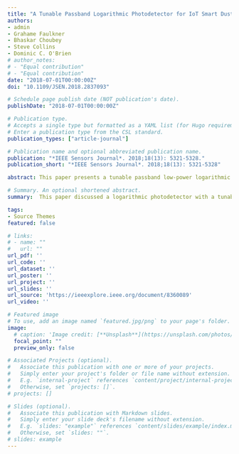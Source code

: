 ```yaml
---
title: "A Tunable Passband Logarithmic Photodetector for IoT Smart Dusts"
authors:
- admin
- Grahame Faulkner
- Bhaskar Choubey
- Steve Collins
- Dominic C. O'Brien
# author_notes:
# - "Equal contribution"
# - "Equal contribution"
date: "2018-07-01T00:00:00Z"
doi: "10.1109/JSEN.2018.2837093"

# Schedule page publish date (NOT publication's date).
publishDate: "2018-07-01T00:00:00Z"

# Publication type.
# Accepts a single type but formatted as a YAML list (for Hugo requirements).
# Enter a publication type from the CSL standard.
publication_types: ["article-journal"]

# Publication name and optional abbreviated publication name.
publication: "*IEEE Sensors Journal*. 2018;18(13): 5321-5328."
publication_short: "*IEEE Sensors Journal*. 2018;18(13): 5321-5328"

abstract: This paper presents a tunable passband low-power logarithmic photodetector for IoT smart dusts using optical wireless communications. The photodetector can selectively receive optical signals and filter out unwanted optical noise. All the transistors work in the subthreshold region. Each transistor and circuit pole is designed based on theoretical analysis. The output of the photodetector is independent of the absolute illumination intensity and proportional to the modulation depth of the intensity. The photodetector requires a giga-ohm resistor, which is realized by a Gm circuit with an extreme low bias current. The Gm bias voltage can be used to tune the lower cut-off frequency of the passband. The upper cut-off frequency is determined by the photodetector bias and illumination intensity. The photodetector was fabricated using a standard 0.25 μm CMOS process and tested under different illumination intensities of 830 nm laser. Measurement results showed that the lower cut-off frequency increases as Gm bias and the minimum is approximately 100 Hz when Gm bias is 0 V. The photodetector output and Gm DC offset matches with theoretical analysis.

# Summary. An optional shortened abstract.
summary:  This paper discussed a logarithmic photodetector with a tunable passband for IoT smart dust applications.

tags:
- Source Themes
featured: false

# links:
# - name: ""
#   url: ""
url_pdf: ''
url_code: ''
url_dataset: ''
url_poster: ''
url_project: ''
url_slides: ''
url_source: 'https://ieeexplore.ieee.org/document/8360089'
url_video: ''

# Featured image
# To use, add an image named `featured.jpg/png` to your page's folder. 
image:
  # caption: 'Image credit: [**Unsplash**](https://unsplash.com/photos/jdD8gXaTZsc)'
  focal_point: ""
  preview_only: false

# Associated Projects (optional).
#   Associate this publication with one or more of your projects.
#   Simply enter your project's folder or file name without extension.
#   E.g. `internal-project` references `content/project/internal-project/index.md`.
#   Otherwise, set `projects: []`.
# projects: []

# Slides (optional).
#   Associate this publication with Markdown slides.
#   Simply enter your slide deck's filename without extension.
#   E.g. `slides: "example"` references `content/slides/example/index.md`.
#   Otherwise, set `slides: ""`.
# slides: example
---
```


<!-- {{% callout note %}}
Click the *Cite* button above to demo the feature to enable visitors to import publication metadata into their reference management software.
{{% /callout %}}

{{% callout note %}}
Create your slides in Markdown - click the *Slides* button to check out the example.
{{% /callout %}}

Add the publication's **full text** or **supplementary notes** here. You can use rich formatting such as including [code, math, and images](https://docs.hugoblox.com/content/writing-markdown-latex/). -->
